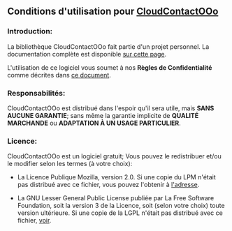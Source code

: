 ## Conditions d'utilisation pour [CloudContactOOo](https://github.com/prrvchr/CloudContactOOo)


### Introduction:

La bibliothèque CloudContactOOo fait partie d'un projet personnel.
La documentation complète est disponible [sur cette page](https://prrvchr.github.io/CloudContactOOo).

L'utilisation de ce logiciel vous soumet à nos **Règles de Confidentialité** comme décrites dans [ce document](https://prrvchr.github.io/CloudContactOOo/CloudContactOOo/registration/PrivacyPolicy_fr).


### Responsabilités:

CloudContactOOo est distribué dans l'espoir qu'il sera utile, mais **SANS AUCUNE GARANTIE**; sans même la garantie implicite de **QUALITÉ MARCHANDE** ou **ADAPTATION À UN USAGE PARTICULIER**.


### Licence:

CloudContactOOo est un logiciel gratuit; Vous pouvez le redistribuer et/ou le modifier selon les termes (à votre choix):

- La Licence Publique Mozilla, version 2.0. Si une copie du LPM n'était pas distribué avec ce fichier, vous pouvez l'obtenir à [l'adresse](http://mozilla.org/MPL/2.0/).

- La GNU Lesser General Public License publiée par La Free Software Foundation, soit la version 3 de la Licence, soit (selon votre choix) toute version ultérieure. Si une copie de la LGPL n'était pas distribué avec ce fichier, [voir](http://www.gnu.org/licenses/).
